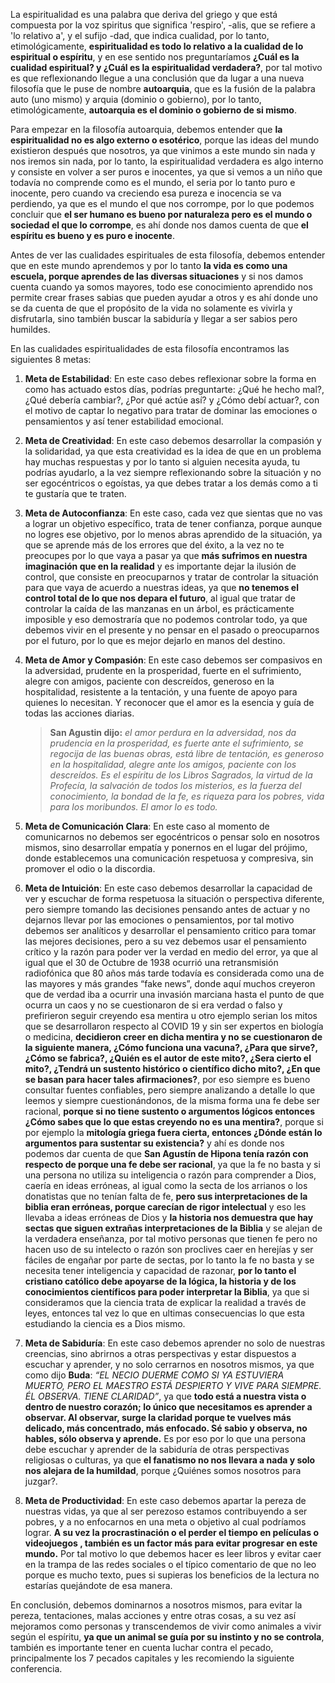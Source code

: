 La espiritualidad es una palabra que deriva del griego y que está compuesta por la voz spiritus que significa 'respiro', -alis, 
que se refiere a 'lo relativo a', y el sufijo -dad, que indica cualidad, por lo tanto, etimológicamente, **espiritualidad es todo 
lo relativo a la cualidad de lo espiritual o espíritu**, y en ese sentido nos preguntaríamos **¿Cuál es la cualidad espiritual? y 
¿Cuál es la espiritualidad verdadera?**, por tal motivo es que reflexionando llegue a una conclusión que da lugar a una nueva 
filosofía que le puse de nombre **autoarquia**, que es la fusión de la palabra auto (uno mismo) y arquia (dominio o gobierno), por lo 
tanto, etimológicamente, **autoarquia es el dominio o gobierno de si mismo**. 

Para empezar en la filosofía autoarquia, debemos entender que **la espiritualidad no es algo externo o esotérico**, porque las ideas 
del mundo existieron después que nosotros, ya que vinimos a este mundo sin nada y nos iremos sin nada, por lo tanto, la 
espiritualidad verdadera es algo interno y consiste en volver a ser puros e inocentes, ya que si vemos a un niño que todavía 
no comprende como es el mundo, el seria por lo tanto puro e inocente, pero cuando va creciendo esa pureza e inocencia se va 
perdiendo, ya que es el mundo el que nos corrompe, por lo que podemos concluir que **el ser humano es bueno por naturaleza pero 
es el mundo o sociedad el que lo corrompe**, es ahí donde nos damos cuenta de que **el espíritu es bueno y es puro e inocente**.

Antes de ver las cualidades espirituales de esta filosofía, debemos entender que en este mundo aprendemos y por 
lo tanto **la vida es como una escuela, porque aprendes de las diversas situaciones** y si nos damos cuenta cuando ya somos mayores, todo 
ese conocimiento aprendido nos permite crear frases sabias que pueden ayudar a otros y es ahí donde uno se da cuenta de que el 
propósito de la vida no solamente es vivirla y disfrutarla, sino también buscar la sabiduría y llegar a ser sabios pero humildes. 

En las cualidades espiritualidades de esta filosofía encontramos las siguientes 8 metas:

1.	**Meta de Estabilidad**: En este caso debes reflexionar sobre la forma en como has actuado estos días, podrías preguntarte: ¿Qué he hecho mal?, ¿Qué debería cambiar?, ¿Por qué actúe así? y ¿Cómo debí actuar?, con el motivo de captar lo negativo para tratar de dominar las emociones o pensamientos y así tener estabilidad emocional. 

2.	**Meta de Creatividad**: En este caso debemos desarrollar la compasión y la solidaridad, ya que esta creatividad es la idea de que en un problema hay muchas respuestas y por lo tanto si alguien necesita ayuda, tu podrías ayudarlo, a la vez siempre reflexionando sobre la situación y no ser egocéntricos o egoístas, ya que debes tratar a los demás como a ti te gustaría que te traten.

3.	**Meta de Autoconfianza**: En este caso, cada vez que sientas que no vas a lograr un objetivo específico, trata de tener confianza, porque aunque no logres ese objetivo, por lo menos abras aprendido de la situación, ya que se aprende más de los errores que del éxito, a la vez no te preocupes por lo que vaya a pasar ya que **más sufrimos en nuestra imaginación que en la realidad** y es importante dejar la ilusión de control, que consiste en preocuparnos y tratar de controlar la situación para que vaya de acuerdo a nuestras ideas, ya que **no tenemos el control total de lo que nos depara el futuro**, al igual que tratar de controlar la caída de las manzanas en un árbol, es prácticamente imposible y eso demostraría que no podemos controlar todo, ya que debemos vivir en el presente y no pensar en el pasado o preocuparnos por el futuro, por lo que es mejor dejarlo en manos del destino.

4. **Meta de Amor y Compasión**:  En este caso debemos ser compasivos en la adversidad, prudente en la prosperidad, fuerte en el sufrimiento, alegre con amigos, paciente con descreídos, generoso en la hospitalidad, resistente a la tentación, y una fuente de apoyo para quienes lo necesitan. Y reconocer que el amor es la esencia y guía de todas las acciones diarias.
      > **San Agustin dijo:** *el amor perdura en la adversidad, nos da prudencia en la prosperidad, es fuerte ante el sufrimiento, se regocija de las buenas obras, está libre de tentación, es generoso en la hospitalidad, alegre ante los amigos, paciente con los descreídos. Es el espíritu de los Libros Sagrados, la virtud de la Profecía, la salvación de todos los misterios, es la fuerza del conocimiento, la bondad de la fe, es riqueza para los pobres, vida para los moribundos. El amor lo es todo.*

5. **Meta de Comunicación Clara**: En este caso al momento de comunicarnos no debemos ser egocéntricos o pensar solo en nosotros mismos, sino desarrollar empatía y ponernos en el lugar del prójimo, donde establecemos una comunicación respetuosa y compresiva, sin promover el odio o la discordia.

6. **Meta de Intuición**: En este caso debemos desarrollar la capacidad de ver y escuchar de forma respetuosa la situación o perspectiva diferente, pero siempre tomando las decisiones pensando antes de actuar y no dejarnos llevar por las emociones o pensamientos, por tal motivo debemos ser analíticos y desarrollar el pensamiento critico para tomar las mejores decisiones, pero a su vez debemos usar el pensamiento crítico y la razón para poder ver la verdad en medio del error, ya que al igual que el 30 de Octubre de 1938 ocurrió una retransmisión radiofónica que 80 años más tarde todavía es considerada como una de las mayores y más grandes “fake news”, donde aquí muchos creyeron que de verdad iba a ocurrir una invasión marciana hasta el punto de que ocurra un caos y no se cuestionaron de si era verdad o falso y prefirieron seguir creyendo esa mentira u otro ejemplo serian los mitos que se desarrollaron respecto al COVID 19 y sin ser expertos en biología o medicina, **decidieron creer en dicha mentira y no se cuestionaron de la siguiente manera, ¿Cómo funciona una vacuna?, ¿Para que sirve?, ¿Cómo se fabrica?, ¿Quién es el autor de este mito?, ¿Sera cierto el mito?, ¿Tendrá un sustento histórico o científico dicho mito?, ¿En que se basan para hacer tales afirmaciones?**, por eso siempre es bueno consultar fuentes confiables, pero siempre analizando a detalle lo que leemos y siempre cuestionándonos, de la misma forma una fe debe ser racional, **porque si no tiene sustento o argumentos lógicos entonces ¿Cómo sabes que lo que estas creyendo no es una mentira?**, porque si por ejemplo la **mitología griega fuera cierta, entonces ¿Dónde están lo argumentos para sustentar su existencia?** y ahí es donde nos podemos dar cuenta de que **San Agustín de Hipona tenía razón con respecto de porque una fe debe ser racional**, ya que la fe no basta y si una persona no utiliza su inteligencia o razón para comprender a Dios, caería en ideas erróneas, al igual como la secta de los arrianos o los donatistas que no tenían falta de fe, **pero sus interpretaciones de la biblia eran erróneas, porque carecían de rigor intelectual** y eso les llevaba a ideas erróneas de Dios y **la historia nos demuestra que hay sectas que siguen extrañas interpretaciones de la Biblia** y se alejan de la verdadera enseñanza, por tal motivo personas que tienen fe pero no hacen uso de su intelecto o razón son proclives caer en herejías y ser fáciles de engañar por parte de sectas, por lo tanto la fe no basta y se necesita tener inteligencia y capacidad de razonar, **por lo tanto el cristiano católico debe apoyarse de la lógica, la historia y de los conocimientos científicos para poder interpretar la Biblia**, ya que si consideramos que la ciencia trata de explicar la realidad a través de leyes, entonces tal vez lo que en ultimas consecuencias lo que esta estudiando la ciencia es a Dios mismo.
  
7. **Meta de Sabiduría**:  En este caso debemos aprender no solo de nuestras creencias, sino abrirnos a otras perspectivas y estar dispuestos a escuchar y aprender, y no solo cerrarnos en nosotros mismos, ya que como dijo **Buda**: *“EL NECIO DUERME COMO SI YA ESTUVIERA MUERTO, PERO EL MAESTRO ESTÁ DESPIERTO Y VIVE PARA SIEMPRE. ÉL OBSERVA. TIENE CLARIDAD”*, ya que **todo está a nuestra vista o dentro de nuestro corazón; lo único que necesitamos es aprender a observar. Al observar, surge la claridad porque te vuelves más delicado, más concentrado, más enfocado. Sé sabio y observa, no hables, sólo observa y aprende.** Es por eso por lo que una persona debe escuchar y aprender de la sabiduría de otras perspectivas religiosas o culturas, ya que **el fanatismo no nos llevara a nada y solo nos alejara de la humildad**, porque ¿Quiénes somos nosotros para juzgar?.

8. **Meta de Productividad**: En este caso debemos apartar la pereza de nuestras vidas, ya que al ser perezoso estamos contribuyendo a ser pobres, y a no enfocarnos en una meta o objetivo al cual podríamos lograr. **A su vez la procrastinación o el perder el tiempo en películas o videojuegos , también es un factor más para evitar progresar en este mundo.** Por tal motivo lo que debemos hacer es leer libros y evitar caer en la trampa de las redes sociales o el típico comentario de que no leo porque es mucho texto, pues si supieras los beneficios de la lectura no estarías quejándote de esa manera.

En conclusión, debemos dominarnos a nosotros mismos, para evitar la pereza, tentaciones, malas acciones y entre otras cosas, a su vez así mejoramos como personas y transcendemos de vivir como animales a vivir según el espíritu, **ya que un animal se guía por su instinto y no se controla**, también es importante tener en cuenta luchar contra el pecado, principalmente los 7 pecados capitales y les recomiendo la siguiente conferencia. 
